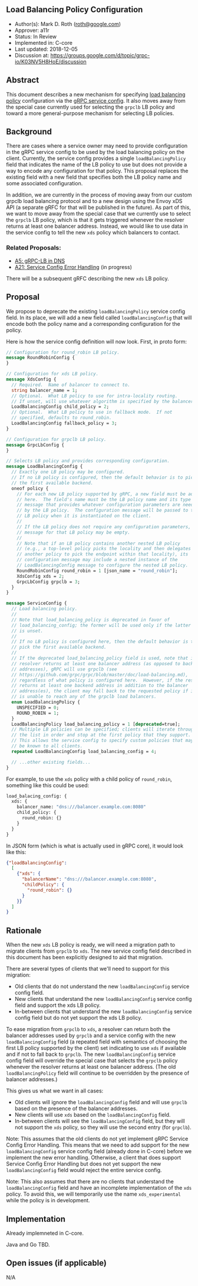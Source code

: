 Load Balancing Policy Configuration
----
* Author(s): Mark D. Roth (roth@google.com)
* Approver: a11r
* Status: In Review
* Implemented in: C-core
* Last updated: 2018-12-05
* Discussion at: https://groups.google.com/d/topic/grpc-io/K03NV5H8HoE/discussion

## Abstract

This document describes a new mechanism for specifying [load balancing
policy](https://github.com/grpc/grpc/blob/master/doc/load-balancing.md)
configuration via the [gRPC service
config](https://github.com/grpc/grpc/blob/master/doc/service_config.md).
It also moves away from the special case currently used for selecting
the `grpclb` LB policy and toward a more general-purpose mechanism for
selecting LB policies.

## Background

There are cases where a service owner may need to provide configuration
in the gRPC service config to be used by the load balancing policy on
the client.  Currently, the service config provides a single
`loadBalancingPolicy` field that indicates the name of the LB policy to
use but does not provide a way to encode any configuration for that
policy.  This proposal replaces the existing field with a new field that
specifies both the LB policy name and some associated configuration.

In addition, we are currently in the process of moving away from our
custom grpclb load balancing protocol and to a new design using the Envoy
xDS API (a separate gRFC for that will be published in the future).
As part of this, we want to move away from the special case that we
currently use to select the `grpclb` LB policy, which is that it gets
triggered whenever the resolver returns at least one balancer address.
Instead, we would like to use data in the service config to tell the
new `xds` policy which balancers to contact.

### Related Proposals: 

* [A5: gRPC-LB in DNS](A5-grpclb-in-dns.md)
* [A21: Service Config Error Handling](https://github.com/grpc/proposal/pull/100) (in progress)

There will be a subsequent gRFC describing the new `xds` LB policy.

## Proposal

We propose to deprecate the existing `loadBalancingPolicy` service
config field.  In its place, we will add a new field called
`loadBalancingConfig` that will encode both the policy name and a
corresponding configuration for the policy.

Here is how the service config definition will now look.  First, in
proto form:

```proto
// Configuration for round_robin LB policy.
message RoundRobinConfig {
}

// Configuration for xds LB policy.
message XdsConfig {
  // Required.  Name of balancer to connect to.
  string balancer_name = 1;
  // Optional.  What LB policy to use for intra-locality routing.
  // If unset, will use whatever algorithm is specified by the balancer.
  LoadBalancingConfig child_policy = 2;
  // Optional.  What LB policy to use in fallback mode.  If not
  // specified, defaults to round_robin.
  LoadBalancingConfig fallback_policy = 3;
}

// Configuration for grpclb LB policy.
message GrpcLbConfig {
}

// Selects LB policy and provides corresponding configuration.
message LoadBalancingConfig {
  // Exactly one LB policy may be configured.
  // If no LB policy is configured, then the default behavior is to pick
  // the first available backend.
  oneof policy {
    // For each new LB policy supported by gRPC, a new field must be added
    // here.  The field's name must be the LB policy name and its type is a
    // message that provides whatever configuration parameters are needed
    // by the LB policy.  The configuration message will be passed to the
    // LB policy when it is instantiated on the client.
    //
    // If the LB policy does not require any configuration parameters, the
    // message for that LB policy may be empty.
    //
    // Note that if an LB policy contains another nested LB policy
    // (e.g., a top-level policy picks the locality and then delegates to
    // another policy to pick the endpoint within that locality), its
    // configuration message may include a nested instance of the
    // LoadBalancingConfig message to configure the nested LB policy.
    RoundRobinConfig round_robin = 1 [json_name = "round_robin"];
    XdsConfig xds = 2;
    GrpcLbConfig grpclb = 3;
  }
}

message ServiceConfig {
  // Load balancing policy.
  //
  // Note that load_balancing_policy is deprecated in favor of
  // load_balancing_config; the former will be used only if the latter
  // is unset.
  //
  // If no LB policy is configured here, then the default behavior is to
  // pick the first available backend.
  //
  // If the deprecated load_balancing_policy field is used, note that if the
  // resolver returns at least one balancer address (as opposed to backend
  // addresses), gRPC will use grpclb (see
  // https://github.com/grpc/grpc/blob/master/doc/load-balancing.md),
  // regardless of what policy is configured here.  However, if the resolver
  // returns at least one backend address in addition to the balancer
  // address(es), the client may fall back to the requested policy if it
  // is unable to reach any of the grpclb load balancers.
  enum LoadBalancingPolicy {
    UNSPECIFIED = 0;
    ROUND_ROBIN = 1;
  }
  LoadBalancingPolicy load_balancing_policy = 1 [deprecated=true];
  // Multiple LB policies can be specified; clients will iterate through
  // the list in order and stop at the first policy that they support.
  // This allows the service config to specify custom policies that may not
  // be known to all clients.
  repeated LoadBalancingConfig load_balancing_config = 4;

  // ...other existing fields...
}
```

For example, to use the `xds` policy with a child policy of `round_robin`,
something like this could be used:

```proto
load_balacing_config: {
  xds: {
    balancer_name: "dns:///balancer.example.com:8080"
    child_policy: {
      round_robin: {}
    }
  }
}
```

In JSON form (which is what is actually used in gRPC core), it would
look like this:

```json
{"loadBalancingConfig":
  [
    {"xds": {
      "balancerName": "dns:///balancer.example.com:8080",
      "childPolicy": {
        "round_robin": {}
      }
    }}
  ]
}
```

## Rationale

When the new `xds` LB policy is ready, we will need a migration path to
migrate clients from `grpclb` to `xds`.  The new service config field
described in this document has been explicitly designed to aid that
migration.

There are several types of clients that we'll need to support for this
migration:
  * Old clients that do not understand the new `loadBalancingConfig` service
    config field.
  * New clients that understand the new `loadBalancingConfig` service config
    field and support the xds LB policy.
  * In-between clients that understand the new `loadBalancingConfig` service
    config field but do not yet support the xds LB policy.

To ease migration from `grpclb` to `xds`, a resolver can return both
the balancer addresses used by `grpclb` and a service config with the
new `loadBalancingConfig` field (a repeated field with semantics of
choosing the first LB policy supported by the client) set indicating to
use `xds` if available and if not to fall back to `grpclb`.  The new
`loadBalancingConfig` service config field will override the special
case that selects the `grpclb` policy whenever the resolver returns at
least one balancer address.  (The old `loadBalancingPolicy` field will
continue to be overridden by the presence of balancer addresses.)

This gives us what we want in all cases:
  * Old clients will ignore the `loadBalancingConfig` field and will use
    `grpclb` based on the presence of the balancer addresses.
  * New clients will use `xds` based on the `loadBalancingConfig` field.
  * In-between clients will see the `loadBalancingConfig` field, but they
    will not support the `xds` policy, so they will use the second entry
    (for `grpclb`).

Note: This assumes that the old clients do not yet implement gRPC Service
Config Error Handling.  This means that we need to add support for the
new `loadBalancingConfig` service config field (already done in C-core)
before we implement the new error handling.  Otherwise, a client that
does support Service Config Error Handling but does not yet support the
new `loadBalancingConfig` field would reject the entire service config.

Note: This also assumes that there are no clients that understand
the `loadBalancingConfig` field and have an incomplete implementation
of the `xds` policy.  To avoid this, we will temporarily use the name
`xds_experimental` while the policy is in development.

## Implementation

Already implemneted in C-core.

Java and Go TBD.

## Open issues (if applicable)

N/A
